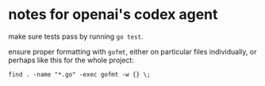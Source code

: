 # notes for openai's codex agent

make sure tests pass by running `go test`.

ensure proper formatting with `gofmt`, either on particular files individually,
or perhaps like this for the whole project:

```
find . -name "*.go" -exec gofmt -w {} \;
```

